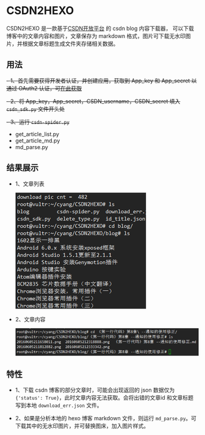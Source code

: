 # CSDN2HEXO

CSDN2HEXO 是一款基于[CSDN开放平台](http://open.csdn.net/) 的 csdn blog 内容下载器， 可以下载博客中的文章内容和图片，文章保存为 markdown 格式，图片可下载无水印图片，并根据文章标题生成文件夹存储相关数据。

## 用法
~~- 1、首先需要获得开发者认证，并创建应用，获取到 App_key 和 App_secret 以通过 OAuth2 认证，可[在此获取](http://open.csdn.net/apps/createapp)~~

~~- 2、将 App_key，App_secret，CSDN_username，CSDN_secret 填入 `csdn_sdk.py` 文件开头处~~

~~- 3、运行 `csdn-spider.py`~~

- get_article_list.py
- get_article_md.py
- md_parse.py

## 结果展示
- 1、文章列表 

	![文章列表](https://github.com/cyang812/CSDN2HEXO/raw/master/1.png)
	
- 2、文章内容 	

	![博客内容](https://github.com/cyang812/CSDN2HEXO/raw/master/2.png)


## 特性
- 1、下载 csdn 博客的部分文章时，可能会出现返回的 json 数据仅为 `{'status': True}`，此时文章内容无法获取。会将出错的文章id 和文章标题写到本地 `download_err.json` 文件。

- 2、如果是分析本地的 hexo 博客 markdown 文件，则运行 `md_parse.py`。可下载其中的无水印图片，并可替换图床，加入图片样式。


